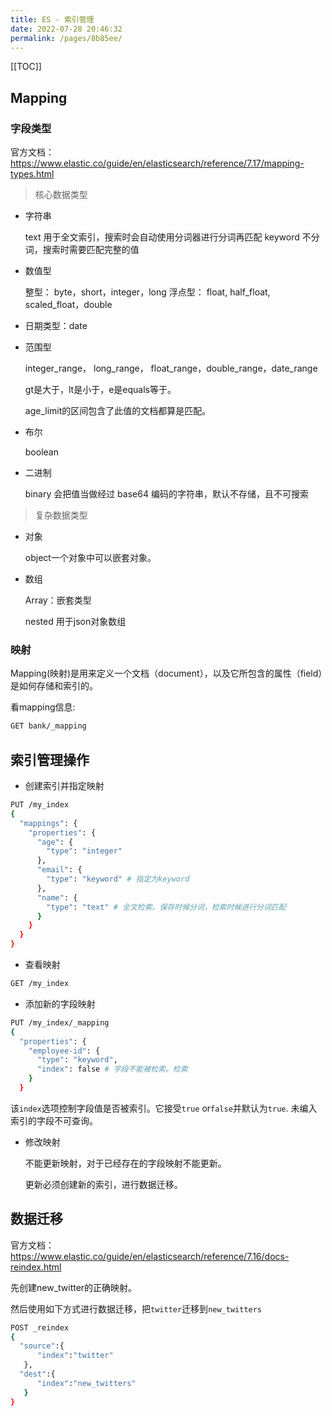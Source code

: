 ```yaml
---
title: ES - 索引管理
date: 2022-07-28 20:46:32
permalink: /pages/8b85ee/
---
```

[[TOC]]

## Mapping

### 字段类型

官方文档：https://www.elastic.co/guide/en/elasticsearch/reference/7.17/mapping-types.html

> 核心数据类型

- 字符串

  text ⽤于全⽂索引，搜索时会自动使用分词器进⾏分词再匹配
  keyword 不分词，搜索时需要匹配完整的值

- 数值型

  整型： byte，short，integer，long
  浮点型： float, half_float, scaled_float，double

- 日期类型：date

- 范围型

  integer_range， long_range， float_range，double_range，date_range

  gt是大于，lt是小于，e是equals等于。

  age_limit的区间包含了此值的文档都算是匹配。

- 布尔

  boolean

- 二进制

  binary 会把值当做经过 base64 编码的字符串，默认不存储，且不可搜索




>  复杂数据类型

- 对象

  object一个对象中可以嵌套对象。

- 数组

  Array：嵌套类型

  nested 用于json对象数组

### 映射

Mapping(映射)是用来定义一个文档（document），以及它所包含的属性（field）是如何存储和索引的。



看mapping信息: 

```sh
GET bank/_mapping
```

## 索引管理操作

- 创建索引并指定映射

```sh
PUT /my_index
{
  "mappings": {
    "properties": {
      "age": {
        "type": "integer"
      },
      "email": {
        "type": "keyword" # 指定为keyword
      },
      "name": {
        "type": "text" # 全文检索。保存时候分词，检索时候进行分词匹配
      }
    }
  }
}
```

- 查看映射

```sh
GET /my_index
```

- 添加新的字段映射

```sh
PUT /my_index/_mapping
{
  "properties": {
    "employee-id": {
      "type": "keyword",
      "index": false # 字段不能被检索。检索
    }
  }

```

该`index`选项控制字段值是否被索引。它接受`true` or`false`并默认为`true`. 未编入索引的字段不可查询。

- 修改映射

  不能更新映射，对于已经存在的字段映射不能更新。

  更新必须创建新的索引，进行数据迁移。

## 数据迁移

官方文档：https://www.elastic.co/guide/en/elasticsearch/reference/7.16/docs-reindex.html

先创建new_twitter的正确映射。

然后使用如下方式进行数据迁移，把`twitter`迁移到`new_twitters`

```sh
POST _reindex
{
  "source":{
      "index":"twitter"
   },
  "dest":{
      "index":"new_twitters"
   }
}
```

